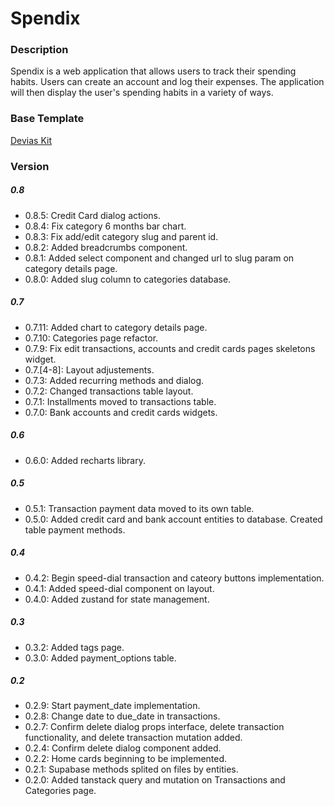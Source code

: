 # Spendix

### Description 

Spendix is a web application that allows users to track their spending habits. Users can create an account and log their expenses. The application will then display the user's spending habits in a variety of ways.

### Base Template

[Devias Kit](https://github.com/devias-io/material-kit-react)

### Version

##### 0.8
- 0.8.5: Credit Card dialog actions.
- 0.8.4: Fix category 6 months bar chart.
- 0.8.3: Fix add/edit category slug and parent id.
- 0.8.2: Added breadcrumbs component.
- 0.8.1: Added select component and changed url to slug param on category details page.
- 0.8.0: Added slug column to categories database. 

##### 0.7
- 0.7.11: Added chart to category details page.
- 0.7.10: Categories page refactor.
- 0.7.9: Fix edit transactions, accounts and credit cards pages skeletons widget.
- 0.7.[4-8]: Layout adjustements.
- 0.7.3: Added recurring methods and dialog.
- 0.7.2: Changed transactions table layout.
- 0.7.1: Installments moved to transactions table.
- 0.7.0: Bank accounts and credit cards widgets.

##### 0.6
- 0.6.0: Added recharts library.

##### 0.5
- 0.5.1: Transaction payment data moved to its own table.
- 0.5.0: Added credit card and bank account entities to database. Created table payment methods.

##### 0.4
- 0.4.2: Begin speed-dial transaction and cateory buttons implementation.
- 0.4.1: Added speed-dial component on layout.
- 0.4.0: Added zustand for state management.

##### 0.3
- 0.3.2: Added tags page.
- 0.3.0: Added payment_options table.

##### 0.2
- 0.2.9: Start payment_date implementation.
- 0.2.8: Change date to due_date in transactions.
- 0.2.7: Confirm delete dialog props interface, delete transaction functionality, and delete transaction mutation added.
- 0.2.4: Confirm delete dialog component added.
- 0.2.2: Home cards beginning to be implemented.
- 0.2.1: Supabase methods splited on files by entities.
- 0.2.0: Added tanstack query and mutation on Transactions and Categories page.
